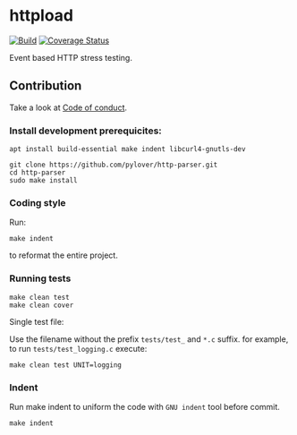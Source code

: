 # httpload

[![Build](https://github.com/dobisel/httpload/actions/workflows/build.yml/badge.svg)](https://github.com/dobisel/httpload/actions/workflows/build.yml)
[![Coverage Status](https://coveralls.io/repos/github/dobisel/httpload/badge.svg)](https://coveralls.io/github/dobisel/httpload)

Event based HTTP stress testing. 


## Contribution

Take a look at [Code of conduct](CODE_OF_CONDUCT.md).


### Install development prerequicites:

```shell
apt install build-essential make indent libcurl4-gnutls-dev
```

```shell
git clone https://github.com/pylover/http-parser.git
cd http-parser
sudo make install
```

### Coding style

Run:

```shell
make indent
```

to reformat the entire project.

### Running tests

```shell
make clean test
make clean cover
```

Single test file:

Use the filename without the prefix `tests/test_` and `*.c` suffix.
for example, to run `tests/test_logging.c` execute:

```shell
make clean test UNIT=logging
```

### Indent

Run make indent to uniform the code with `GNU indent` tool before commit.

```shell
make indent
```

